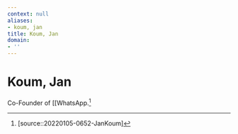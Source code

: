 ```yaml
---
context: null
aliases:
- koum, jan
title: Koum, Jan
domain:
- ''
---
```


# Koum, Jan

Co-Founder of [[WhatsApp.[^1]

[^1]: [source::20220105-0652-JanKoum]
